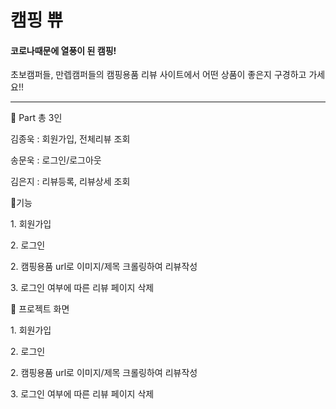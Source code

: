 # 캠핑 쀼
#### 코로나때문에 열풍이 된 캠핑! 
초보캠퍼들, 만렙캠퍼들의 캠핑용품 리뷰 사이트에서 어떤 상품이 좋은지 구경하고 가세요!!

<hr>

🤠 Part
총 3인 <br>
<p>김종욱 : 회원가입, 전체리뷰 조회</p>
<p>송문욱 : 로그인/로그아웃</p>
<p>김은지 : 리뷰등록, 리뷰상세 조회</p>

🚀기능 <br>
<p>1. 회원가입</p>
<p>2. 로그인</p>  
<p>2. 캠핑용품 url로 이미지/제목 크롤링하여 리뷰작성</p>
<p>3. 로그인 여부에 따른 리뷰 페이지 삭제</p>

🦄 프로젝트 화면 <br>
<p>1. 회원가입</p>
<p>2. 로그인</p>  
<p>2. 캠핑용품 url로 이미지/제목 크롤링하여 리뷰작성</p>
<p>3. 로그인 여부에 따른 리뷰 페이지 삭제</p>
